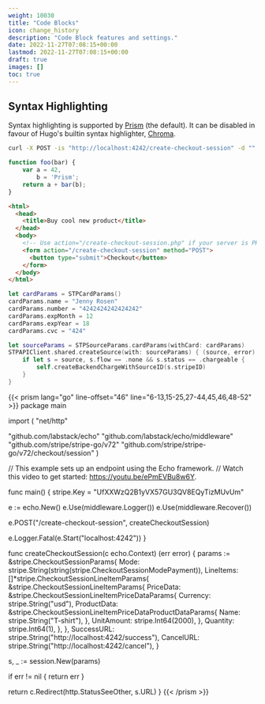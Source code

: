 ```yaml
---
weight: 10030
title: "Code Blocks"
icon: change_history
description: "Code Block features and settings."
date: 2022-11-27T07:08:15+00:00
lastmod: 2022-11-27T07:08:15+00:00
draft: true
images: []
toc: true
---
```


## Syntax Highlighting

Syntax highlighting is supported by [Prism](https://prismjs.com/index.html) (the default). It can be disabled in favour of Hugo's builtin syntax highlighter, [Chroma](https://github.com/alecthomas/chroma).

```bash
curl -X POST -is "http://localhost:4242/create-checkout-session" -d ""
```

```javascript {linenos=inline,linenostart=19,hl_lines=[1,"4-5"]}
function foo(bar) {
    var a = 42,
        b = 'Prism';
    return a + bar(b);
}
```

```html
<html>
  <head>
    <title>Buy cool new product</title>
  </head>
  <body>
    <!-- Use action="/create-checkout-session.php" if your server is PHP based. -->
    <form action="/create-checkout-session" method="POST">
      <button type="submit">Checkout</button>
    </form>
  </body>
</html>
```

```swift
let cardParams = STPCardParams()
cardParams.name = "Jenny Rosen"
cardParams.number = "4242424242424242"
cardParams.expMonth = 12
cardParams.expYear = 18
cardParams.cvc = "424"

let sourceParams = STPSourceParams.cardParams(withCard: cardParams)
STPAPIClient.shared.createSource(with: sourceParams) { (source, error) in
    if let s = source, s.flow == .none && s.status == .chargeable {
        self.createBackendChargeWithSourceID(s.stripeID)
    }
}
```

{{< prism lang="go" line-offset="46" line="6-13,15-25,27-44,45,46,48-52" >}}
package main

import (
  "net/http"

  "github.com/labstack/echo"
  "github.com/labstack/echo/middleware"
  "github.com/stripe/stripe-go/v72"
  "github.com/stripe/stripe-go/v72/checkout/session"
)

// This example sets up an endpoint using the Echo framework.
// Watch this video to get started: https://youtu.be/ePmEVBu8w6Y.

func main() {
  stripe.Key = "UfXXWzQ2B1yVX57GU3QV8EQyTizMUvUm"

  e := echo.New()
  e.Use(middleware.Logger())
  e.Use(middleware.Recover())

  e.POST("/create-checkout-session", createCheckoutSession)

  e.Logger.Fatal(e.Start("localhost:4242"))
}

func createCheckoutSession(c echo.Context) (err error) {
  params := &stripe.CheckoutSessionParams{
    Mode: stripe.String(string(stripe.CheckoutSessionModePayment)),
    LineItems: []*stripe.CheckoutSessionLineItemParams{
      &stripe.CheckoutSessionLineItemParams{
        PriceData: &stripe.CheckoutSessionLineItemPriceDataParams{
          Currency: stripe.String("usd"),
          ProductData: &stripe.CheckoutSessionLineItemPriceDataProductDataParams{
            Name: stripe.String("T-shirt"),
          },
          UnitAmount: stripe.Int64(2000),
        },
        Quantity: stripe.Int64(1),
      },
    },
    SuccessURL: stripe.String("http://localhost:4242/success"),
    CancelURL:  stripe.String("http://localhost:4242/cancel"),
  }

  s, _ := session.New(params)

  if err != nil {
    return err
  }

  return c.Redirect(http.StatusSeeOther, s.URL)
}
{{< /prism >}}